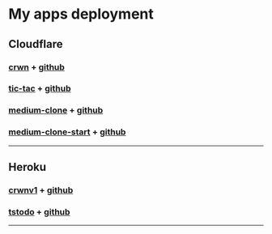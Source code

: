# My apps deployment

## Cloudflare

### [crwn](https://crwn.pages.dev/) + [github](https://github.com/s-p-ko/crwn-clothing)

### [tic-tac](https://tic-tac.pages.dev/) + [github](https://github.com/s-p-ko/tic-tac-toe)

### [medium-clone](https://medium-clone.pages.dev/) + [github](https://github.com/s-p-ko/medium_clone)

### [medium-clone-start](https://medium-clone-start.pages.dev/) + [github](https://github.com/s-p-ko/medium_clone_start)

---

## Heroku

### [crwnv1](https://crwnv1.herokuapp.com/) + [github](https://github.com/s-p-ko/crwn-clothing-ver1)

### [tstodo](https://tstodo.herokuapp.com/) + [github](https://github.com/s-p-ko/react-ts-todo)

---
